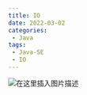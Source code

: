 ```yaml
---
title: IO
date: 2022-03-02
categories:
 - Java
tags:
 - Java-SE
 - IO
---
```


![在这里插入图片描述](https://img-blog.csdnimg.cn/7f4f443b0a0747448034fbcd667302e8.png)
